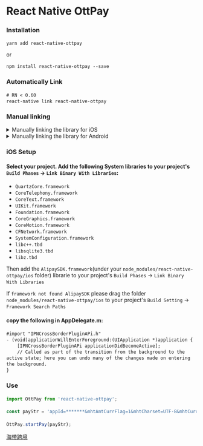 # React Native OttPay

### Installation
```
yarn add react-native-ottpay
```
or
```
npm install react-native-ottpay --save
```

### Automatically Link
```
# RN < 0.60
react-native link react-native-ottpay
```

### Manual linking
<details>
<summary>Manually linking the library for iOS</summary>

#### `Open project.xcodeproj in Xcode`
Drag `ottpay.xcodeproj` to your project on Xcode
![xcode-add](https://raw.githubusercontent.com/rueen/react-native-ottpay/main/AddToLibraries.png)

#### Link `libottpay.a` binary with libraries
Click on your main project file (the one that represents the `.xcodeproj`). Add `libottpay.a` to your project's `Build Phases` ➜ `Link Binary With Libraries`
![xcode-link](https://raw.githubusercontent.com/rueen/react-native-ottpay/main/AddToBuildPhases.png)

</details>
<details>
<summary>Manually linking the library for Android</summary>

#### `android/settings.gradle`

```java
include ':react-native-ottpay'
project(':react-native-ottpay').projectDir = new File(rootProject.projectDir, '../node_modules/react-native-ottpay/android')
```

#### `android/app/build.gradle`

```java
dependencies {
   ...
   implementation project(':react-native-ottpay')
}
```

#### `android/app/src/main/.../MainApplication.java`

On top, where imports are:

```java
import com.ottpay.OttpayPackage;
```

Add the `OttpayPackage` class to your list of exported packages.

```java
@Override
protected List<ReactPackage> getPackages() {
    return Arrays.asList(
            new MainReactPackage(),
            new OttpayPackage()
    );
}
```
</details>

### iOS Setup
#### Select your project. Add the following System libraries to your project's `Build Phases` -> `Link Binary With Libraries`:
  - `QuartzCore.framework`
  - `CoreTelephony.framework`
  - `CoreText.framework`
  - `UIKit.framework`
  - `Foundation.framework`
  - `CoreGraphics.framework`
  - `CoreMotion.framework`
  - `CFNetwork.framework`
  - `SystemConfiguration.framework`
  - `libc++.tbd`
  - `libsqlite3.tbd`
  - `libz.tbd`

Then add the `AlipaySDK.framework`(under your `node_modules/react-native-ottpay/ios` folder) librarie to your project's `Build Phases` -> `Link Binary With Libraries`

If `framework not found AlipaySDK` please drag the folder `node_modules/react-native-ottpay/ios` to your project's `Build Setting` -> `Framework Search Paths`

#### copy the following in AppDelegate.m:
```objc
#import "IPNCrossBorderPluginAPi.h"
- (void)applicationWillEnterForeground:(UIApplication *)application {
    [IPNCrossBorderPluginAPi applicationDidBecomeActive];
    // Called as part of the transition from the background to the active state; here you can undo many of the changes made on entering the background.
}
```

### Use
```js
import OttPay from 'react-native-ottpay';

const payStr = 'appId=*******&mhtAmtCurrFlag=1&mhtCharset=UTF-8&mhtCurrencyType=USD&mhtOrderAmt=1&mhtOrderDetail=mhtOrderDetail&mhtOrderName=merchantTest&mhtOrderNo=20211026105613&mhtOrderStartTime=20211026105530&mhtOrderTimeOut=3600&mhtOrderType=01&notifyUrl=http%3A%2F%2Flocalhost%3A10802%2F&payChannelType=90&mhtSignType=MD5&mhtSignature=c0fbeceaf63331b60b908d0526fc3f82';

OttPay.startPay(payStr);
```

[海带跨境](https://cloud.seatent.com/)